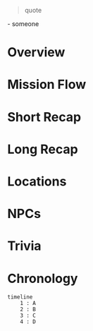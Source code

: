 > quote

\- someone

# Overview

# Mission Flow

# Short Recap

# Long Recap

# Locations

# NPCs

# Trivia

# Chronology
```mermaid
timeline
    1 : A
    2 : B
    3 : C
    4 : D
```

